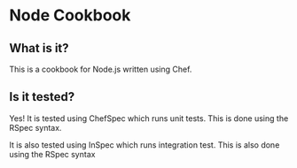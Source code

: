 # Node Cookbook

## What is it?

This is a cookbook for Node.js written using Chef.

## Is it tested?

Yes! It is tested using ChefSpec which runs unit tests. This is done using the RSpec syntax.

It is also tested using InSpec which runs integration test. This is also done using the RSpec syntax
